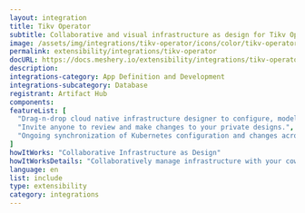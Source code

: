 ```yaml
---
layout: integration
title: Tikv Operator
subtitle: Collaborative and visual infrastructure as design for Tikv Operator
image: /assets/img/integrations/tikv-operator/icons/color/tikv-operator-color.svg
permalink: extensibility/integrations/tikv-operator
docURL: https://docs.meshery.io/extensibility/integrations/tikv-operator
description: 
integrations-category: App Definition and Development
integrations-subcategory: Database
registrant: Artifact Hub
components: 
featureList: [
  "Drag-n-drop cloud native infrastructure designer to configure, model, and deploy your workloads.",
  "Invite anyone to review and make changes to your private designs.",
  "Ongoing synchronization of Kubernetes configuration and changes across any number of clusters."
]
howItWorks: "Collaborative Infrastructure as Design"
howItWorksDetails: "Collaboratively manage infrastructure with your coworkers synchronously sharing the same designs."
language: en
list: include
type: extensibility
category: integrations
---
```

